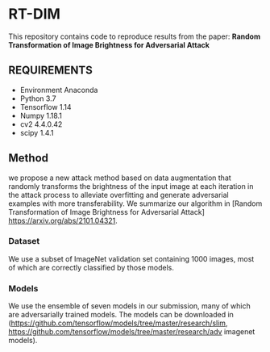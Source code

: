 # RT-DIM
This repository contains code to reproduce results from the paper:
**Random Transformation of Image Brightness for Adversarial Attack**

## REQUIREMENTS
- Environment Anaconda
- Python 3.7
- Tensorflow 1.14
- Numpy 1.18.1 
- cv2 4.4.0.42
- scipy 1.4.1

## Method
we propose a new attack method based on data augmentation that randomly transforms the brightness of the input image at each iteration in the attack process to alleviate overfitting and generate adversarial examples with more transferability. We summarize our algorithm in [Random Transformation of Image Brightness for Adversarial Attack] https://arxiv.org/abs/2101.04321.

### Dataset
We use a subset of ImageNet validation set containing 1000 images, most of which are correctly classified by those models.

### Models
We use the ensemble of seven models in our submission, many of which are adversarially trained models. The models can be downloaded in (https://github.com/tensorflow/models/tree/master/research/slim, https://github.com/tensorflow/models/tree/master/research/adv imagenet models).










